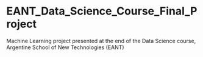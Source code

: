 # EANT_Data_Science_Course_Final_Project
Machine Learning project presented at the end of the Data Science course, Argentine School of New Technologies (EANT) 
